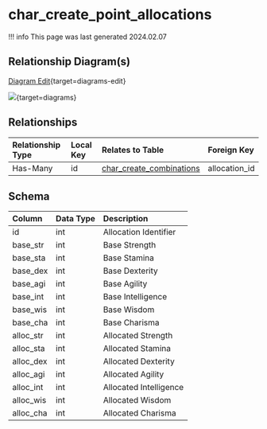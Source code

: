 # char_create_point_allocations

!!! info
	This page was last generated 2024.02.07

## Relationship Diagram(s)

[Diagram Edit](https://mermaid.live/edit#eyJjb2RlIjoiZXJEaWFncmFtXG4gICAgY2hhcl9jcmVhdGVfcG9pbnRfYWxsb2NhdGlvbnMge1xuICAgICAgICBpbnR1bnNpZ25lZCBpZFxuICAgIH1cbiAgICBjaGFyX2NyZWF0ZV9jb21iaW5hdGlvbnMge1xuICAgICAgICBpbnR1bnNpZ25lZCBzdGFydF96b25lXG4gICAgICAgIGludHVuc2lnbmVkIGFsbG9jYXRpb25faWRcbiAgICB9XG4gICAgY2hhcl9jcmVhdGVfcG9pbnRfYWxsb2NhdGlvbnMgfHwtLW97IGNoYXJfY3JlYXRlX2NvbWJpbmF0aW9ucyA6IFwiSGFzLU1hbnlcIlxuXG4iLCJtZXJtYWlkIjp7InRoZW1lIjoiZGVmYXVsdCJ9LCJ1cGRhdGVFZGl0b3IiOnRydWUsImF1dG9TeW5jIjp0cnVlLCJ1cGRhdGVEaWFncmFtIjp0cnVlfQ==){target=diagrams-edit}

[![](https://mermaid.ink/img/eyJjb2RlIjoiZXJEaWFncmFtXG4gICAgY2hhcl9jcmVhdGVfcG9pbnRfYWxsb2NhdGlvbnMge1xuICAgICAgICBpbnR1bnNpZ25lZCBpZFxuICAgIH1cbiAgICBjaGFyX2NyZWF0ZV9jb21iaW5hdGlvbnMge1xuICAgICAgICBpbnR1bnNpZ25lZCBzdGFydF96b25lXG4gICAgICAgIGludHVuc2lnbmVkIGFsbG9jYXRpb25faWRcbiAgICB9XG4gICAgY2hhcl9jcmVhdGVfcG9pbnRfYWxsb2NhdGlvbnMgfHwtLW97IGNoYXJfY3JlYXRlX2NvbWJpbmF0aW9ucyA6IFwiSGFzLU1hbnlcIlxuXG4iLCJtZXJtYWlkIjp7InRoZW1lIjoiZGVmYXVsdCJ9LCJ1cGRhdGVFZGl0b3IiOnRydWUsImF1dG9TeW5jIjp0cnVlLCJ1cGRhdGVEaWFncmFtIjp0cnVlfQ==)](https://mermaid.ink/img/eyJjb2RlIjoiZXJEaWFncmFtXG4gICAgY2hhcl9jcmVhdGVfcG9pbnRfYWxsb2NhdGlvbnMge1xuICAgICAgICBpbnR1bnNpZ25lZCBpZFxuICAgIH1cbiAgICBjaGFyX2NyZWF0ZV9jb21iaW5hdGlvbnMge1xuICAgICAgICBpbnR1bnNpZ25lZCBzdGFydF96b25lXG4gICAgICAgIGludHVuc2lnbmVkIGFsbG9jYXRpb25faWRcbiAgICB9XG4gICAgY2hhcl9jcmVhdGVfcG9pbnRfYWxsb2NhdGlvbnMgfHwtLW97IGNoYXJfY3JlYXRlX2NvbWJpbmF0aW9ucyA6IFwiSGFzLU1hbnlcIlxuXG4iLCJtZXJtYWlkIjp7InRoZW1lIjoiZGVmYXVsdCJ9LCJ1cGRhdGVFZGl0b3IiOnRydWUsImF1dG9TeW5jIjp0cnVlLCJ1cGRhdGVEaWFncmFtIjp0cnVlfQ==){target=diagrams}


## Relationships

| Relationship Type | Local Key | Relates to Table | Foreign Key |
| :--- | :--- | :--- | :--- |
| Has-Many | id | [char_create_combinations](../../schema/characters/char_create_combinations.md) | allocation_id |


## Schema

| Column | Data Type | Description |
| :--- | :--- | :--- |
| id | int | Allocation Identifier |
| base_str | int | Base Strength |
| base_sta | int | Base Stamina |
| base_dex | int | Base Dexterity |
| base_agi | int | Base Agility |
| base_int | int | Base Intelligence |
| base_wis | int | Base Wisdom |
| base_cha | int | Base Charisma |
| alloc_str | int | Allocated Strength |
| alloc_sta | int | Allocated Stamina |
| alloc_dex | int | Allocated Dexterity |
| alloc_agi | int | Allocated Agility |
| alloc_int | int | Allocated Intelligence |
| alloc_wis | int | Allocated Wisdom |
| alloc_cha | int | Allocated Charisma |

